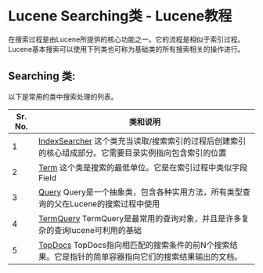 # Lucene Searching类 - Lucene教程

在搜索过程是由Lucene所提供的核心功能之一。它的流程是相似于索引过程。 Lucene基本搜索可以使用下列类也可称为基础类的所有搜索相关的操作进行。

## Searching 类:

以下是常用的类中搜索处理的列表。

| Sr. No. | 类和说明 |
| --- | --- |
| 1 | [IndexSearcher](http://www.yiibai.com/lucene/lucene_indexsearcher.html) 这个类充当读取/搜索索引的过程后创建索引的核心组成部分。它需要目录实例指向包含索引的位置 |
| 2 | [Term](http://www.yiibai.com/lucene/lucene_term.html) 这个类是搜索的最低单位。它是在索引过程中类似字段 Field  |
| 3 | [Query](http://www.yiibai.com/lucene/lucene_query.html) Query是一个抽象类，包含各种实用方法，所有类型查询的父在Lucene的搜索过程中使用 |
| 4 | [TermQuery](http://www.yiibai.com/lucene/lucene_termquery.html) TermQuery是最常用的查询对象，并且是许多复杂的查询lucene可利用的基础 |
| 5 | [TopDocs](http://www.yiibai.com/lucene/lucene_topdocs.html) TopDocs指向相匹配的搜索条件的前N个搜索结果。它是指针的简单容器指向它们的搜索结果输出的文档。 |

